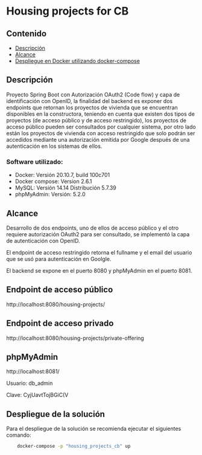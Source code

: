# Housing projects for CB

## Contenido
  * [Descripción](#descripcion) 
  * [Alcance](#alcance)
  * [Despliegue en Docker utilizando docker-compose](#despliegue)
  
<a name="descripcion"></a>
## Descripción
Proyecto Spring Boot con Autorización OAuth2 (Code flow) y capa de identificación con OpenID, la finalidad del backend es exponer dos endpoints que retornan los proyectos de vivienda que se encuentran disponibles en la constructora, teniendo en cuenta que existen dos tipos de proyectos (de acceso público y de acceso restringido), los proyectos de acceso público pueden ser consultados por cualquier sistema, por otro lado están los proyectos de vivienda con acceso restringido que solo podrán ser accedidos mediante una autorización emitida por Google después de una autenticación en los sistemas de ellos. 

### Software utilizado:

* Docker: Versión 20.10.7, build 100c701
* Docker compose: Version 2.6.1
* MySQL: Versión 14.14 Distribución 5.7.39
* phpMyAdmin: Versión: 5.2.0

<a name="prerrequisitos"></a>

<a name="alcance"></a>
## Alcance

Desarrollo de dos endpoints, uno de ellos de acceso público y el otro requiere autorización OAuth2 para ser  consultado, se implementó la capa de autenticación con OpenID.

El endpoint de acceso restringido retorna el fullname y el email del usuario que se usó para autenticación en Goolgle.

El backend se expone en el puerto 8080 y phpMyAdmin en el puerto 8081.

## Endpoint de acceso público
http://localhost:8080/housing-projects/

## Endpoint de acceso privado
http://localhost:8080/housing-projects/private-offering

## phpMyAdmin
http://localhost:8081/

Usuario: db_admin

Clave: CyjUavtTojBGiC(V

<a name="despliegue"></a>
## Despliegue de la solución

Para el despliegue de la solución se recomienda ejecutar el siguientes comando:

```bash
    docker-compose -p "housing_projects_cb" up
```





